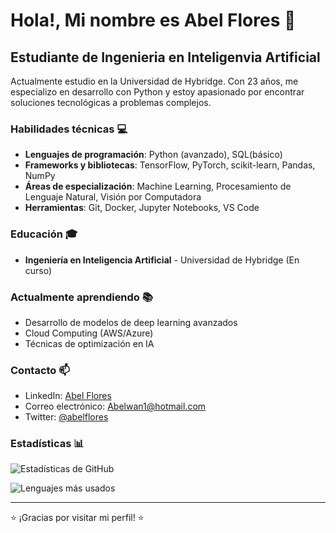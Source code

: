 # Hola!, Mi nombre es Abel Flores 👋
## Estudiante de Ingenieria en Inteligenvia Artificial

Actualmente estudio en la Universidad de Hybridge. Con 23 años, me especializo en desarrollo con Python y estoy apasionado por encontrar soluciones tecnológicas a problemas complejos.

### Habilidades técnicas 💻
- **Lenguajes de programación**: Python (avanzado), SQL(básico)
- **Frameworks y bibliotecas**: TensorFlow, PyTorch, scikit-learn, Pandas, NumPy
- **Áreas de especialización**: Machine Learning, Procesamiento de Lenguaje Natural, Visión por Computadora
- **Herramientas**: Git, Docker, Jupyter Notebooks, VS Code

### Educación 🎓
- **Ingeniería en Inteligencia Artificial** - Universidad de Hybridge (En curso)

### Actualmente aprendiendo 📚
- Desarrollo de modelos de deep learning avanzados
- Cloud Computing (AWS/Azure)
- Técnicas de optimización en IA

### Contacto 📫
- LinkedIn: [Abel Flores](https://www.linkedin.com/in/abel-flores-5b98b8304/)
- Correo electrónico: [Abelwan1@hotmail.com](mailto:Abelwan1@hotmail.com)
- Twitter: [@abelflores](https://x.com/TheRevised_96)

### Estadísticas 📊

![Estadísticas de GitHub](https://github-readme-stats.vercel.app/api?username=TheRevised&show_icons=true&theme=radical)

![Lenguajes más usados](https://github-readme-stats.vercel.app/api/top-langs/?username=TheRevised&layout=compact&theme=radical)

---

⭐️ ¡Gracias por visitar mi perfil! ⭐️
